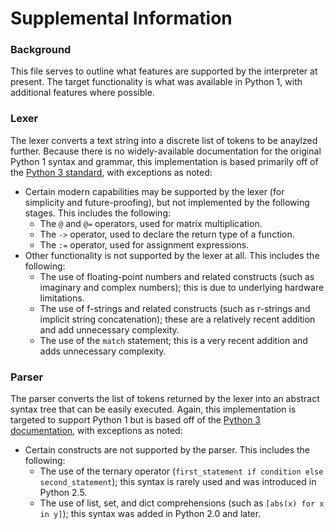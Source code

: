 # Supplemental Information

### Background

This file serves to outline what features are supported by the interpreter at present. The target functionality is what was available in Python 1, with additional features where possible.

### Lexer

The lexer converts a text string into a discrete list of tokens to be anaylzed further. Because there is no widely-available documentation for the original Python 1 syntax and grammar, this implementation is based primarily off of the [Python 3 standard](https://docs.python.org/3/reference/lexical_analysis.html), with exceptions as noted:

* Certain modern capabilities may be supported by the lexer (for simplicity and future-proofing), but not implemented by the following stages. This includes the following:
   * The `@` and `@=` operators, used for matrix multiplication.
   * The `->` operator, used to declare the return type of a function.
   * The `:=` operator, used for assignment expressions.
* Other functionality is not supported by the lexer at all. This includes the following:
   * The use of floating-point numbers and related constructs (such as imaginary and complex numbers); this is due to underlying hardware limitations.
   * The use of f-strings and related constructs (such as r-strings and implicit string concatenation); these are a relatively recent addition and add unnecessary complexity.
   * The use of the `match` statement; this is a very recent addition and adds unnecessary complexity.

### Parser

The parser converts the list of tokens returned by the lexer into an abstract syntax tree that can be easily executed. Again, this implementation is targeted to support Python 1 but is based off of the [Python 3 documentation](https://docs.python.org/3/reference/grammar.html), with exceptions as noted:

* Certain constructs are not supported by the parser. This includes the following:
   * The use of the ternary operator (`first_statement if condition else second_statement`); this syntax is rarely used and was introduced in Python 2.5.
   * The use of list, set, and dict comprehensions (such as `[abs(x) for x in y]`); this syntax was added in Python 2.0 and later.
